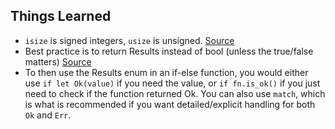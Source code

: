 ## Things Learned

 * `isize` is signed integers, `usize` is unsigned. [Source](https://doc.rust-lang.org/reference/types/numeric.html#:~:text=The%20usize%20type%20is%20an,as%20the%20platform's%20pointer%20type.)
 * Best practice is to return Results instead of bool (unless the true/false matters) [Source](https://www.reddit.com/r/rust/comments/dzn0p5/returning_bool_vs_result/)
 * To then use the Results enum in an if-else function, you would either use `if let Ok(value)` if you need the value, or `if fn.is_ok()` if you just need to check if the function returned Ok. You can also use `match`, which is what is recommended if you want detailed/explicit handling for both `Ok` and `Err`.